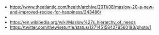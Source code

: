 - https://www.theatlantic.com/health/archive/2011/08/maslow-20-a-new-and-improved-recipe-for-happiness/243486/
- 
- https://en.wikipedia.org/wiki/Maslow%27s_hierarchy_of_needs
- https://twitter.com/thewiseturtle/status/1271451584279560193/photo/1
